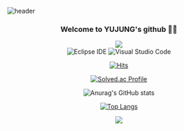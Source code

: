 <!--
**HEOYUJUNG/HEOYUJUNG** is a ✨ _special_ ✨ repository because its `README.md` (this file) appears on your GitHub profile.

Here are some ideas to get you started:

- 🔭 I’m currently working on ...
- 🌱 I’m currently learning ...
- 👯 I’m looking to collaborate on ...
- 🤔 I’m looking for help with ...
- 💬 Ask me about ...
- 📫 How to reach me: ...
- 😄 Pronouns: ...
- ⚡ Fun fact: ...
-->


![header](https://capsule-render.vercel.app/api?type=Cylinder&text=HEOYUJUNG&color=ffdfa8&fontColor=996655)

<div align="center">
  
  ### Welcome to YUJUNG's github 👋😊
  
![](https://img.shields.io/badge/Java-007396?style=flat&logo=OpenJDK&logoColor=white")
<br>
![Eclipse IDE](https://img.shields.io/badge/Eclipse%20IDE-2C2255.svg?&style=flat&logo=Eclipse%20IDE&logoColor=white)
![Visual Studio Code](https://img.shields.io/badge/Visual%20Studio%20Code-007ACC.svg?&style=flat&logo=Visual%20Studio%20Code&logoColor=white)

<!-- 방문자 수 -->
[![Hits](https://hits.seeyoufarm.com/api/count/incr/badge.svg?url=https%3A%2F%2Fgithub.com%2FHEOYUJUNG&count_bg=%23F9C945&title_bg=%23555555&icon=&icon_color=%23FFFFFF&title=hits&edge_flat=false)](https://hits.seeyoufarm.com)
  

<!-- 백준 티어 -->
[![Solved.ac Profile](http://mazassumnida.wtf/api/v2/generate_badge?boj=nikki601)](https://solved.ac/nikki601)

<!-- 깃허브 stat -->
![Anurag's GitHub stats](https://github-readme-stats.vercel.app/api?username=HEOYUJUNG&show_icons=true&theme=radical)

<!-- Most Used Languages -->
[![Top Langs](https://github-readme-stats.vercel.app/api/top-langs/?username=HEOYUJUNG&layout=compact&theme=dark)](https://github.com/anuraghazra/github-readme-stats)


<!-- 깃허브 잔디 -->
<img src="https://ghchart.rshah.org/7B68EE/HEOYUJUNG" />
</div>
